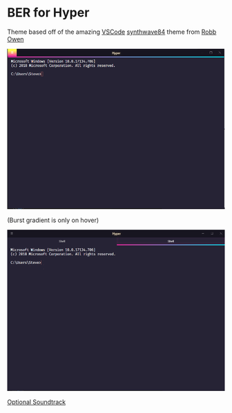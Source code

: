 # BER for Hyper
Theme based off of the amazing [VSCode](https://code.visualstudio.com/) [synthwave84](https://github.com/robb0wen/synthwave-vscode) theme from [Robb Owen](https://github.com/robb0wen)

![Screenshot](notabs.PNG)

(Burst gradient is only on hover)

![Screenshot](tabs.PNG)


[Optional Soundtrack](https://www.youtube.com/watch?v=uR131fc2pZY)